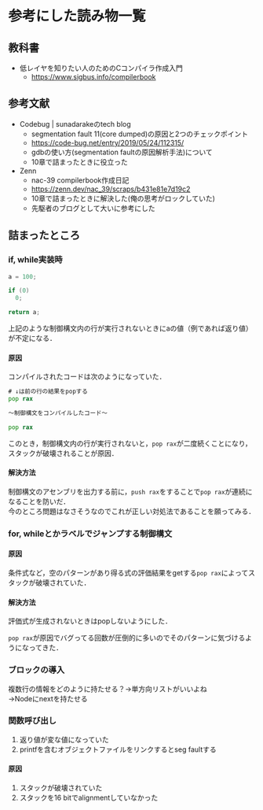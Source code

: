 # 参考にした読み物一覧

## 教科書

- 低レイヤを知りたい人のためのCコンパイラ作成入門
    - https://www.sigbus.info/compilerbook

## 参考文献

- Codebug | sunadarakeのtech blog
  - segmentation fault 11(core dumped)の原因と2つのチェックポイント
  - https://code-bug.net/entry/2019/05/24/112315/
  - gdbの使い方(segmentation faultの原因解析手法)について
  - 10章で詰まったときに役立った
- Zenn
  - nac-39 compilerbook作成日記
  - https://zenn.dev/nac_39/scraps/b431e81e7d19c2
  - 10章で詰まったときに解決した(俺の思考がロックしていた)
  - 先駆者のブログとして大いに参考にした

## 詰まったところ

### if, while実装時

```c
a = 100;

if (0)
  0;

return a;
```

上記のような制御構文内の行が実行されないときにaの値（例であれば返り値）が不定になる．

#### 原因

コンパイルされたコードは次のようになっていた．

```asm
# ↓は前の行の結果をpopする
pop rax

～制御構文をコンパイルしたコード～

pop rax
```
このとき，制御構文内の行が実行されないと，`pop rax`が二度続くことになり，スタックが破壊されることが原因．

#### 解決方法

制御構文のアセンブリを出力する前に，`push rax`をすることで`pop rax`が連続になることを防いだ．  
今のところ問題はなさそうなのでこれが正しい対処法であることを願ってみる．

### for, whileとかラベルでジャンプする制御構文

#### 原因

条件式など，空のパターンがあり得る式の評価結果をgetする`pop rax`によってスタックが破壊されていた．

#### 解決方法

評価式が生成されないときはpopしないようにした．

`pop rax`が原因でバグってる回数が圧倒的に多いのでそのパターンに気づけるようになってきた．

### ブロックの導入

複数行の情報をどのように持たせる？→単方向リストがいいよね  
→Nodeにnextを持たせる

### 関数呼び出し

1. 返り値が変な値になっていた
1. printfを含むオブジェクトファイルをリンクするとseg faultする

#### 原因

1. スタックが破壊されていた
1. スタックを16 bitでalignmentしていなかった
